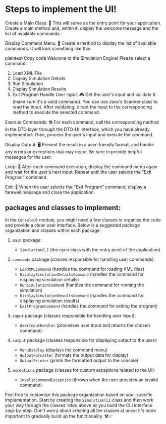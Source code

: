 # Steps to implement the UI!

Create a Main Class: 📜 This will serve as the entry point for your application. Create a main method and, within it, display the welcome message and the list of available commands.

Display Command Menu: 📝 Create a method to display the list of available commands. It will look something like this:

plaintext
Copy code
Welcome to the Simulation Engine! Please select a command:
1. Load XML File
2. Display Simulation Details
3. Run Simulation
4. Display Simulation Results
5. Exit Program
   Handle User Input: 🎮 Get the user's input and validate it (make sure it's a valid command). You can use Java's Scanner class to read the input. After validating, direct the input to the corresponding method to execute the selected command.

Execute Commands: 🛠️ For each command, call the corresponding method in the DTO layer through the DTO-UI interface, which you have already implemented. Then, process the user's input and execute the command.

Display Output: 🖥️ Present the result in a user-friendly format, and handle any errors or exceptions that may occur. Be sure to provide helpful messages for the user.

Loop: 🔁 After each command execution, display the command menu again and wait for the user's next input. Repeat until the user selects the "Exit Program" command.

Exit: 🚪 When the user selects the "Exit Program" command, display a farewell message and close the application.


## packages and classes to implement:

In the `ConsoleUI` module, you might need a few classes to organize the code and provide a clean user interface. Below is a suggested package organization and classes within each package:

1. `main` package:
    - `SimulationCLI` (the main class with the entry point of the application)

2. `commands` package (classes responsible for handling user commands):
    - `LoadXMLCommand` (handles the command for loading XML files)
    - `DisplaySimulationDetailsCommand` (handles the command for displaying simulation details)
    - `RunSimulationCommand` (handles the command for running the simulation)
    - `DisplaySimulationResultsCommand` (handles the command for displaying simulation results)
    - `ExitProgramCommand` (handles the command for exiting the program)

3. `input` package (classes responsible for handling user input):
    - `UserInputHandler` (processes user input and returns the chosen command)

4. `output` package (classes responsible for displaying output to the user):
    - `MenuDisplay` (displays the command menu)
    - `OutputFormatter` (formats the output data for display)
    - `OutputPrinter` (prints the formatted output to the console)

5. `exceptions` package (classes for custom exceptions related to the UI):
    - `InvalidCommandException` (thrown when the user provides an invalid command)

Feel free to customize this package organization based on your specific implementation. Start by creating the `SimulationCLI` class and then work your way through the classes listed above as you build the CLI interface step-by-step. Don't worry about creating all the classes at once; it's more important to gradually build up the functionality. 🛠️📈